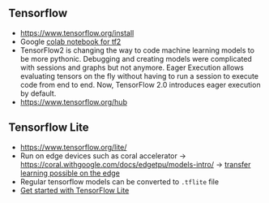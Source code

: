 ## Tensorflow
* https://www.tensorflow.org/install
* Google [colab notebook for tf2](https://colab.research.google.com/github/zaidalyafeai/Notebooks/blob/master/TF_2_0.ipynb)
* TensorFlow2 is changing the way to code machine learning models to be more pythonic. Debugging and creating models were complicated with sessions and graphs but not anymore. Eager Execution allows evaluating tensors on the fly without having to run a session to execute code from end to end. Now, TensorFlow 2.0 introduces eager execution by default.
* https://www.tensorflow.org/hub

## Tensorflow Lite
* https://www.tensorflow.org/lite/
* Run on edge devices such as coral accelerator -> https://coral.withgoogle.com/docs/edgetpu/models-intro/ -> [transfer learning possible on the edge](https://coral.withgoogle.com/docs/edgetpu/retrain-detection/)
* Regular tensorflow models can be converted to `.tflite` file
* [Get started with TensorFlow Lite](https://www.tensorflow.org/lite/guide/get_started)